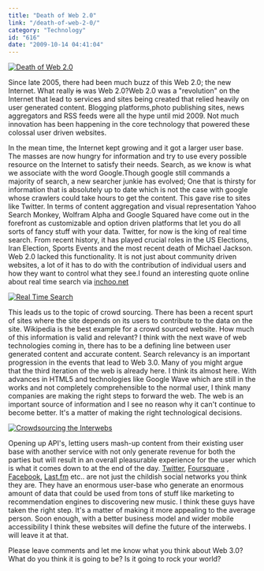 ```yaml
---
title: "Death of Web 2.0"
link: "/death-of-web-2-0/"
category: "Technology"
id: "616"
date: "2009-10-14 04:41:04"
---
```


[![Death of Web 2.0](/img/upload/web2-150x150.png "Death of Web 2.0")](/img/upload/web2.png)

Since late 2005, there had been much buzz of this Web 2.0; the new Internet. What really
<del datetime="2009-10-14T04:17:45+00:00">is</del> was Web 2.0?Web 2.0 was a "revolution" on the Internet that lead to
services and sites being created that relied heavily on user generated content. Blogging platforms,photo publishing
sites, news aggregators and RSS feeds were all the hype until mid 2009\. Not much innovation has been happening in the
core technology that powered these colossal user driven websites.

<!--more-->

In the mean time, the Internet kept growing and it got a larger user base. The masses are now hungry for information and
try to use every possible resource on the Internet to satisfy their needs. Search, as we know is what we associate with
the word Google.Though google still commands a majority of search, a new searcher junkie has evolved; One that is
thirsty for information that is absolutely up to date which is not the case with google whose crawlers could take hours
to get the content. This gave rise to sites like Twitter. In terms of content aggregation and visual representation
Yahoo Search Monkey, Wolfram Alpha and Google Squared have come out in the forefront as customizable and option driven
platforms that let you do all sorts of fancy stuff with your data. Twitter, for now is the king of real time search.
From recent history, it has played crucial roles in the US Elections, Iran Election, Sports Events and the most recent
death of Michael Jackson. Web 2.0 lacked this functionality. It is not just about community driven websites, a lot of it
has to do with the contribution of individual users and how they want to control what they see.I found an interesting
quote online about real time search via
[<cite style="font-style: normal;">inchoo.net</cite>](https://inchoo.net "Inchoo.net")

[![Real Time Search](/img/upload/real-time-search.jpg "Real Time Search")](/img/upload/real-time-search.jpg)

This leads us to the topic of crowd sourcing. There has been a recent spurt of sites where the site depends on its users
to contribute to the data on the site. Wikipedia is the best example for a crowd sourced website. How much of this
information is valid and relevant? I think with the next wave of web technologies coming in, there has to be a defining
line between user generated content and accurate content. Search relevancy is an important progression in the events
that lead to Web 3.0\. Many of you might argue that the third iteration of the web is already here. I think its almost
here. With advances in HTML5 and technologies like Google Wave which are still in the works and not completely
comprehensible to the normal user, I think many companies are making the right steps to forward the web. The web is an
important source of information and I see no reason why it can't continue to become better. It's a matter of making the
right technological decisions.

[![Crowdsourcing the Interwebs](/img/upload/crowdsourcing6.jpg "Crowdsourcing the Interwebs")](/img/upload/crowdsourcing6.jpg)

Opening up API's, letting users mash-up content from their existing user base with another service with not only
generate revenue for both the parties but will result in an overall pleasurable experience for the user which is what it
comes down to at the end of the day. [Twitter](https://www.twitter.com "Twiiter"),
[Foursquare](https://www.foursquare.com "Forsquare") , [Facebook](https://www.facebook.com),
[Last.fm](https://www.last.fm) etc.. are not just the childish social networks you think they are. They have an enormous
user-base who generate an enormous amount of data that could be used from tons of stuff like marketing to recommendation
engines to discovering new music. I think these guys have taken the right step. It's a matter of making it more
appealing to the average person. Soon enough, with a better business model and wider mobile accessibility I think these
websites will define the future of the interwebs. I will leave it at that.

Please leave comments and let me know what you think about Web 3.0? What do you think it is going to be? Is it going to
rock your world?
